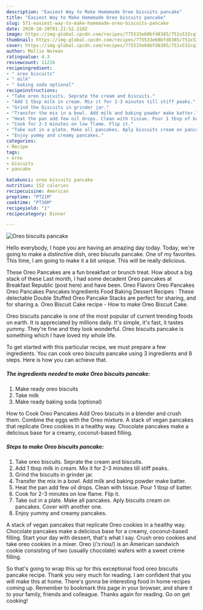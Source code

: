 ```yaml
---
description: "Easiest Way to Make Homemade Oreo biscuits pancake"
title: "Easiest Way to Make Homemade Oreo biscuits pancake"
slug: 571-easiest-way-to-make-homemade-oreo-biscuits-pancake
date: 2020-10-28T01:21:52.210Z
image: https://img-global.cpcdn.com/recipes/775533e68bfd8385/751x532cq70/oreo-biscuits-pancake-recipe-main-photo.jpg
thumbnail: https://img-global.cpcdn.com/recipes/775533e68bfd8385/751x532cq70/oreo-biscuits-pancake-recipe-main-photo.jpg
cover: https://img-global.cpcdn.com/recipes/775533e68bfd8385/751x532cq70/oreo-biscuits-pancake-recipe-main-photo.jpg
author: Mollie Norman
ratingvalue: 4.3
reviewcount: 11216
recipeingredient:
- " oreo biscuits"
- " milk"
- " baking soda optional"
recipeinstructions:
- "Take oreo biscuits. Seprate the cream and biscuits."
- "Add 1 tbsp milk in cream. Mix it for 2-3 minutes till stiff peaks."
- "Grind the biscuits in grinder jar."
- "Transfer the mix in a bowl. Add milk and baking powder make batter."
- "Heat the pan add few oil drops. Clean with tissue. Pour 1 tbsp of batter."
- "Cook for 2-3 minutes on low flame. Flip it."
- "Take out in a plate. Make all pancakes. Aply biscuits cream on pancakes. Cover with another one."
- "Enjoy yummy and creamy pancakes."
categories:
- Recipe
tags:
- oreo
- biscuits
- pancake

katakunci: oreo biscuits pancake 
nutrition: 153 calories
recipecuisine: American
preptime: "PT21M"
cooktime: "PT36M"
recipeyield: "1"
recipecategory: Dinner

---
```



![Oreo biscuits pancake](https://img-global.cpcdn.com/recipes/775533e68bfd8385/751x532cq70/oreo-biscuits-pancake-recipe-main-photo.jpg)

Hello everybody, I hope you are having an amazing day today. Today, we're going to make a distinctive dish, oreo biscuits pancake. One of my favorites. This time, I am going to make it a bit unique. This will be really delicious.

These Oreo Pancakes are a fun breakfast or brunch treat. How about a big stack of these Last month, I had some decadent Oreo pancakes at Breakfast Republic (post here) and have been. Oreo Flavors Oreo Pancakes Oreo Pancakes Pancakes Ingredients Food Baking Dessert Recipes · These delectable Double Stuffed Oreo Pancake Stacks are perfect for sharing, and for sharing a. Oreo Biscuit Cake recipe - How to make Oreo Biscuit Cake.

Oreo biscuits pancake is one of the most popular of current trending foods on earth. It is appreciated by millions daily. It's simple, it's fast, it tastes yummy. They're fine and they look wonderful. Oreo biscuits pancake is something which I have loved my whole life.


To get started with this particular recipe, we must prepare a few ingredients. You can cook oreo biscuits pancake using 3 ingredients and 8 steps. Here is how you can achieve that.

<!--inarticleads1-->

##### The ingredients needed to make Oreo biscuits pancake:

1. Make ready  oreo biscuits
1. Take  milk
1. Make ready  baking soda (optional)


How to Cook Oreo Pancakes Add Oreo biscuits in a blender and crush them. Combine the eggs with the Oreo mixture. A stack of vegan pancakes that replicate Oreo cookies in a healthy way. Chocolate pancakes make a delicious base for a creamy, coconut-based filling. 

<!--inarticleads2-->

##### Steps to make Oreo biscuits pancake:

1. Take oreo biscuits. Seprate the cream and biscuits.
1. Add 1 tbsp milk in cream. Mix it for 2-3 minutes till stiff peaks.
1. Grind the biscuits in grinder jar.
1. Transfer the mix in a bowl. Add milk and baking powder make batter.
1. Heat the pan add few oil drops. Clean with tissue. Pour 1 tbsp of batter.
1. Cook for 2-3 minutes on low flame. Flip it.
1. Take out in a plate. Make all pancakes. Aply biscuits cream on pancakes. Cover with another one.
1. Enjoy yummy and creamy pancakes.


A stack of vegan pancakes that replicate Oreo cookies in a healthy way. Chocolate pancakes make a delicious base for a creamy, coconut-based filling. Start your day with dessert, that&#39;s what I say. Crush oreo cookies and take oreo cookies in a mixer. Oreo (/ˈɔːrioʊ/) is an American sandwich cookie consisting of two (usually chocolate) wafers with a sweet crème filling. 

So that's going to wrap this up for this exceptional food oreo biscuits pancake recipe. Thank you very much for reading. I am confident that you will make this at home. There's gonna be interesting food in home recipes coming up. Remember to bookmark this page in your browser, and share it to your family, friends and colleague. Thanks again for reading. Go on get cooking!
